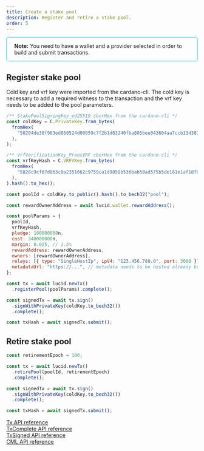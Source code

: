 ```yaml
---
title: Create a stake pool
description: Register and retire a stake pool. 
order: 5
---
```


<div style="padding: 14px 20px; border-radius: 6px; border: solid 1px deepskyblue">
<b>Note:</b> You need to have a wallet and a provider selected in order to build and submit transactions.
</div>

## Register stake pool

Cold key and vrf key were imported from the cardano-cli. The cold key is
necessary to add a required witness to the transaction and the vrf key needs to
be added to the pool parameters.

```js
/** StakePoolSigningKey_ed25519 cborHex from the cardano-cli */
const coldKey = C.PrivateKey.from_bytes(
  fromHex(
    "58204de30f983ed860524d00059c7f2b1d63240fba805bee043604aa7ccb13d387e9",
  ),
);

/** VrfVerificationKey_PraosVRF cborHex from the cardano-cli */
const vrfKeyHash = C.VRFVKey.from_bytes(
  fromHex(
    "5820c9cf07d863c8a2351662c9759ca1d9858b536bab50ad575b5de161e1af18f887",
  ),
).hash().to_hex();

const poolId = coldKey.to_public().hash().to_bech32("pool");

const rewardOwnerAddress = await lucid.wallet.rewardAddress();

const poolParams = {
  poolId,
  vrfKeyHash,
  pledge: 100000000n,
  cost: 340000000n,
  margin: 0.025, // 2.5%
  rewardAddress: rewardOwnerAddress,
  owners: [rewardOwnerAddress],
  relays: [{ type: "SingleHostIp", ipV4: "123.456.789.0", port: 3000 }],
  metadataUrl: "https://...", // metadata needs to be hosted already before registering the pool
};

const tx = await lucid.newTx()
  .registerPool(poolParams).complete();

const signedTx = await tx.sign()
  .signWithPrivateKey(coldKey.to_bech32())
  .complete();

const txHash = await signedTx.submit();
```

## Retire stake pool

```js
const retirementEpoch = 100;

const tx = await lucid.newTx()
  .retirePool(poolId, retirementEpoch)
  .complete();

const signedTx = await tx.sign()
  .signWithPrivateKey(coldKey.to_bech32())
  .complete();

const txHash = await signedTx.submit();
```

[Tx API reference](https://deno.land/x/lucid@0.10.1/mod.ts?s=Tx)\
[TxComplete API reference](https://deno.land/x/lucid@0.10.1/mod.ts?s=TxComplete)\
[TxSigned API reference](https://deno.land/x/lucid@0.10.1/mod.ts?s=TxSigned)\
[CML API reference](https://deno.land/x/lucid@0.10.1/mod.ts?s=C)
